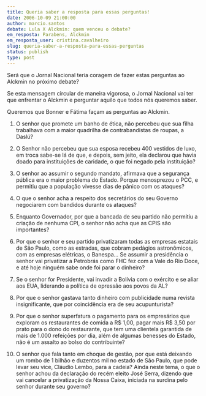 ```yaml
---
title: Queria saber a resposta para essas perguntas!
date: 2006-10-09 21:00:00
author: marcio.santos
debate: Lula X Alckmin: quem venceu o debate?
em_resposta: Parabens, Alckmin
em_resposta_user: cristina.cavalheiro
slug: queria-saber-a-resposta-para-essas-perguntas
status: publish 
type: post
---
```



Será que o Jornal Nacional teria coragem de fazer estas perguntas ao Alckmin no próximo debate?


Se esta mensagem circular de maneira vigorosa, o Jornal Nacional vai ter que enfrentar o Alckmin e perguntar aquilo que todos nós queremos saber.


Queremos que Bonner e Fátima façam as perguntas ao Alckmin.


1) O senhor que promete um banho de ética, não percebeu que sua filha trabalhava com a maior quadrilha de contrabandistas de roupas, a Daslú?


2) O Senhor não percebeu que sua esposa recebeu 400 vestidos de luxo, em troca sabe-se lá de que, e depois, sem jeito, ela declarou que havia doado para instituições de caridade, o que foi negado pela instituição?


3) O senhor ao assumir o segundo mandato, afirmava que a segurança pública era o maior problema do Estado. Porque menosprezou o PCC, e permitiu que a população vivesse dias de pânico com os ataques?


4) O que o senhor acha a respeito dos secretários do seu Governo negociarem com bandidos durante os ataques?


5) Enquanto Governador, por que a bancada de seu partido não permitiu a criação de nenhuma CPI, o senhor não acha que as CPIS são importantes?


6) Por que o senhor e seu partido privatizaram todas as empresas estatais de São Paulo, como as estradas, que cobram pedágios astronômicos, com as empresas elétricas, o Banespa... Se assumir a presidência o senhor vai privatizar a Petrobrás como FHC fez com a Vale do Rio Doce, e até hoje ninguém sabe onde foi parar o dinheiro?


7) Se o senhor for Presidente, vai invadir a Bolívia com o exército e se aliar aos EUA, liderando a política de opressão aos povos da AL?


8) Por que o senhor gastava tanto dinheiro com publicidade numa revista insignificante, que por coincidência era de seu acupunturista?


9) Por que o senhor superfatura o pagamento para os empresários que exploram os restaurantes de comida a R$ 1,00, pagar mais R$ 3,50 por prato para o dono do restaurante, que tem uma clientela garantida de mais de 1.000 refeições por dia, além de algumas benesses do Estado, não é um assalto ao bolso do contribuinte?


10) O senhor que fala tanto em choque de gestão, por que está deixando um rombo de 1 bilhão e duzentos mil no estado de São Paulo, que pode levar seu vice, Cláudio Lembo, para a cadeia? Ainda neste tema, o que o senhor achou da declaração do recém eleito José Serra, dizendo que vai cancelar a privatização da Nossa Caixa, iniciada na surdina pelo senhor durante seu governo?


